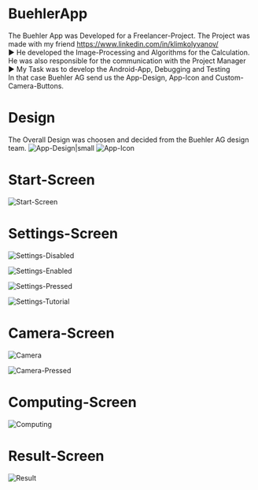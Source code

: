 # BuehlerApp
The Buehler App was Developed for a Freelancer-Project. The Project was made with my friend https://www.linkedin.com/in/klimkolyvanov/ <br>
► He developed the Image-Processing and Algorithms for the Calculation. He was also responsible for the communication with the Project Manager<br>
► My Task was to develop the Android-App, Debugging and Testing<br>
In that case Buehler AG send us the App-Design, App-Icon and Custom-Camera-Buttons.<br>
# Design
The Overall Design was choosen and decided from the Buehler AG design team.
![App-Design|small](https://cloud.githubusercontent.com/assets/6640705/24713473/1373fbfe-1a26-11e7-8aa9-a400ff03b968.png)
![App-Icon](https://github.com/ImBeCiliC/BuehlerApp/blob/master/App-Icon.png?raw=true)

# Start-Screen
![Start-Screen](https://github.com/ImBeCiliC/BuehlerApp/blob/master/Start-Screen.png?raw=true)
# Settings-Screen
![Settings-Disabled](https://github.com/ImBeCiliC/BuehlerApp/blob/master/Settings-Disabled.png?raw=true)

![Settings-Enabled](https://github.com/ImBeCiliC/BuehlerApp/blob/master/Settings-Enabled.png?raw=true)

![Settings-Pressed](https://github.com/ImBeCiliC/BuehlerApp/blob/master/Settings-Pressed.png?raw=true)

![Settings-Tutorial](https://github.com/ImBeCiliC/BuehlerApp/blob/master/Tutorial.png?raw=true)
# Camera-Screen
![Camera](https://github.com/ImBeCiliC/BuehlerApp/blob/master/Camera.png?raw=true)

![Camera-Pressed](https://github.com/ImBeCiliC/BuehlerApp/blob/master/Camera-Pressed.png?raw=true)
# Computing-Screen
![Computing](https://github.com/ImBeCiliC/BuehlerApp/blob/master/Computing.png?raw=true)
# Result-Screen
![Result](https://github.com/ImBeCiliC/BuehlerApp/blob/master/Result.png?raw=true)
